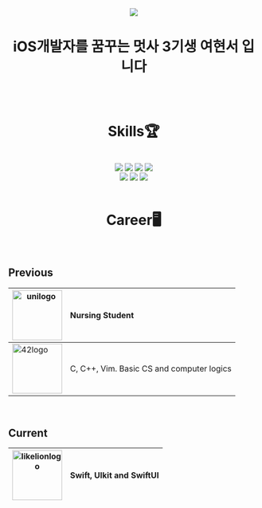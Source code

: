 <div align="center">
  <img src="https://capsule-render.vercel.app/api?type=slice&color=auto&height=300&section=header&text=Team11%20🔥코친놈들🔥&desc=2023%20LIKELION%20APP-iOS3rd&animation=twinkling&fontSize=80&descSize=30&FontAlign=40&descAlignY=70" />
  <h1>iOS개발자를 꿈꾸는 멋사 3기생 여현서 입니다</h1>
  <br>
  <br>
  <h1>Skills🏆</h1>
  <br>
  <img src="https://img.shields.io/badge/C-A8B9CC?style=for-the-badge&logo=c&logoColor=white">
  <img src="https://img.shields.io/badge/C%2B%2B-00599C?style=for-the-badge&logo=c%2B%2B&logoColor=white">
  <img src="https://img.shields.io/badge/Vim-019733?style=for-the-badge&logo=vim&logoColor=white">
  <img src="https://img.shields.io/badge/HTML5-E34F26?style=for-the-badge&logo=html5&logoColor=white"><br>
  <img src="https://img.shields.io/badge/CSS3-1572B6?style=for-the-badge&logo=css3&logoColor=white">
  <img src="https://img.shields.io/badge/JavaScript-F7DF1E?style=for-the-badge&logo=javascript&logoColor=white">
  <img src="https://img.shields.io/badge/Swfit-F05138?style=for-the-badge&logo=swift&logoColor=white">
  <br>
  <br>
  <h1>Career🖥️</h1>
  <br>
</div>

## Previous
| <a href="https://www.uottawa.ca/en"><img src="https://upload.wikimedia.org/wikipedia/en/thumb/7/7f/University_of_Ottawa_Logo.svg/1920px-University_of_Ottawa_Logo.svg.png" alt="unilogo" width="100px" height="100px"></a> | <p style="text-align: left;">Nursing Student<p> |
|------|----------------|
| <a href="https://42seoul.kr/seoul42/main/view"><img src="https://simpleicons.org/icons/42.svg" alt="42logo" width="100px" height="100px"></a> | C, C++, Vim. Basic CS and computer logics |
<br>

## Current
| <a href="[https://42seoul.kr/seoul42/main/view](https://www.likelion.net/)"><img src="https://upload.wikimedia.org/wikipedia/commons/4/48/LIKELION_brandsymbol.png" alt="likelionlogo" width="100px" height="100px"></a> | Swift, UIkit and SwiftUI |
|------|----------------|



<!-- Just in case
![Anurag's GitHub stats](https://github-readme-stats.vercel.app/api?username=Ahario&theme=great-gatsby&show_icons=true)
-->
